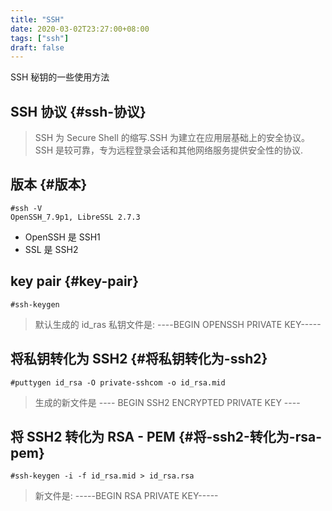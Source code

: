 ```yaml
---
title: "SSH"
date: 2020-03-02T23:27:00+08:00
tags: ["ssh"]
draft: false
---
```


SSH 秘钥的一些使用方法

<!--more-->


## SSH 协议 {#ssh-协议}

> SSH 为 Secure Shell 的缩写.SSH 为建立在应用层基础上的安全协议。SSH 是较可靠，专为远程登录会话和其他网络服务提供安全性的协议.


## 版本 {#版本}

```shell
#ssh -V
OpenSSH_7.9p1, LibreSSL 2.7.3
```

-   OpenSSH 是 SSH1
-   SSL 是 SSH2


## key pair {#key-pair}

```shell
#ssh-keygen
```

> 默认生成的 id\_ras 私钥文件是: ----BEGIN OPENSSH PRIVATE KEY-----


## 将私钥转化为 SSH2 {#将私钥转化为-ssh2}

```shell
#puttygen id_rsa -O private-sshcom -o id_rsa.mid
```

> 生成的新文件是 ---- BEGIN SSH2 ENCRYPTED PRIVATE KEY ----


## 将 SSH2 转化为 RSA - PEM {#将-ssh2-转化为-rsa-pem}

```shell
#ssh-keygen -i -f id_rsa.mid > id_rsa.rsa
```

> 新文件是: -----BEGIN RSA PRIVATE KEY-----
